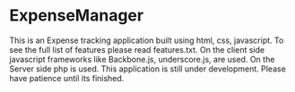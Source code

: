 ExpenseManager
==============
This is an Expense tracking application built using html, css, javascript.
To see the full list of features please read features.txt.
On the client side javascript frameworks like Backbone.js, underscore.js, are used.
On the Server side php is used.
This application is still under development.
Please have patience until its finished.
